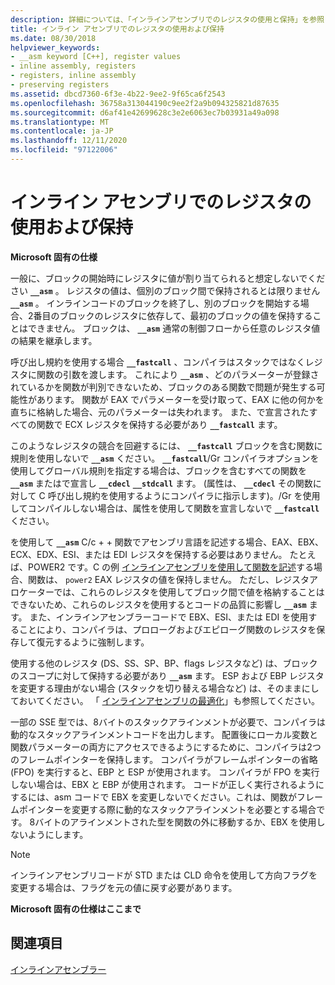 ```yaml
---
description: 詳細については、「インラインアセンブリでのレジスタの使用と保持」を参照してください。
title: インライン アセンブリでのレジスタの使用および保持
ms.date: 08/30/2018
helpviewer_keywords:
- __asm keyword [C++], register values
- inline assembly, registers
- registers, inline assembly
- preserving registers
ms.assetid: dbcd7360-6f3e-4b22-9ee2-9f65ca6f2543
ms.openlocfilehash: 36758a313044190c9ee2f2a9b094325821d87635
ms.sourcegitcommit: d6af41e42699628c3e2e6063ec7b03931a49a098
ms.translationtype: MT
ms.contentlocale: ja-JP
ms.lasthandoff: 12/11/2020
ms.locfileid: "97122006"
---
```

# <a name="using-and-preserving-registers-in-inline-assembly"></a>インライン アセンブリでのレジスタの使用および保持

**Microsoft 固有の仕様**

一般に、ブロックの開始時にレジスタに値が割り当てられると想定しないでください **`__asm`** 。 レジスタの値は、個別のブロック間で保持されるとは限りません **`__asm`** 。 インラインコードのブロックを終了し、別のブロックを開始する場合、2番目のブロックのレジスタに依存して、最初のブロックの値を保持することはできません。 ブロックは、 **`__asm`** 通常の制御フローから任意のレジスタ値の結果を継承します。

呼び出し規約を使用する場合 **`__fastcall`** 、コンパイラはスタックではなくレジスタに関数の引数を渡します。 これにより **`__asm`** 、どのパラメーターが登録されているかを関数が判別できないため、ブロックのある関数で問題が発生する可能性があります。 関数が EAX でパラメーターを受け取って、EAX に他の何かを直ちに格納した場合、元のパラメーターは失われます。 また、で宣言されたすべての関数で ECX レジスタを保持する必要があり **`__fastcall`** ます。

このようなレジスタの競合を回避するには、 **`__fastcall`** ブロックを含む関数に規則を使用しないで **`__asm`** ください。 **`__fastcall`**/Gr コンパイラオプションを使用してグローバル規則を指定する場合は、ブロックを含むすべての関数を **`__asm`** またはで宣言し **`__cdecl`** **`__stdcall`** ます。 (属性は、 **`__cdecl`** その関数に対して C 呼び出し規約を使用するようにコンパイラに指示します)。/Gr を使用してコンパイルしない場合は、属性を使用して関数を宣言しないで **`__fastcall`** ください。

を使用して **`__asm`** C/c + + 関数でアセンブリ言語を記述する場合、EAX、EBX、ECX、EDX、ESI、または EDI レジスタを保持する必要はありません。 たとえば、POWER2 です。C の例 [インラインアセンブリを使用して関数を記述](../../assembler/inline/writing-functions-with-inline-assembly.md)する場合、関数は、 `power2` EAX レジスタの値を保持しません。 ただし、レジスタアロケーターでは、これらのレジスタを使用してブロック間で値を格納することはできないため、これらのレジスタを使用するとコードの品質に影響し **`__asm`** ます。 また、インラインアセンブラーコードで EBX、ESI、または EDI を使用することにより、コンパイラは、プロローグおよびエピローグ関数のレジスタを保存して復元するように強制します。

使用する他のレジスタ (DS、SS、SP、BP、flags レジスタなど) は、ブロックのスコープに対して保持する必要があり **`__asm`** ます。 ESP および EBP レジスタを変更する理由がない場合 (スタックを切り替える場合など) は、そのままにしておいてください。 「 [インラインアセンブリの最適化](../../assembler/inline/optimizing-inline-assembly.md)」も参照してください。

一部の SSE 型では、8バイトのスタックアラインメントが必要で、コンパイラは動的なスタックアラインメントコードを出力します。 配置後にローカル変数と関数パラメーターの両方にアクセスできるようにするために、コンパイラは2つのフレームポインターを保持します。  コンパイラがフレームポインターの省略 (FPO) を実行すると、EBP と ESP が使用されます。  コンパイラが FPO を実行しない場合は、EBX と EBP が使用されます。 コードが正しく実行されるようにするには、asm コードで EBX を変更しないでください。これは、関数がフレームポインターを変更する際に動的なスタックアラインメントを必要とする場合です。 8バイトのアラインメントされた型を関数の外に移動するか、EBX を使用しないようにします。

> [!NOTE]
> インラインアセンブリコードが STD または CLD 命令を使用して方向フラグを変更する場合は、フラグを元の値に戻す必要があります。

**Microsoft 固有の仕様はここまで**

## <a name="see-also"></a>関連項目

[インラインアセンブラー](../../assembler/inline/inline-assembler.md)<br/>
